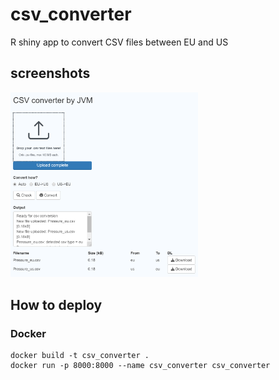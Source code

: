 # csv_converter
R shiny app to convert CSV files between EU and US

## screenshots
[<img src="doc/screenshot_01.png" width="300"/>](doc/screenshot_01.png)

## How to deploy
### Docker
```
docker build -t csv_converter .
docker run -p 8000:8000 --name csv_converter csv_converter
```